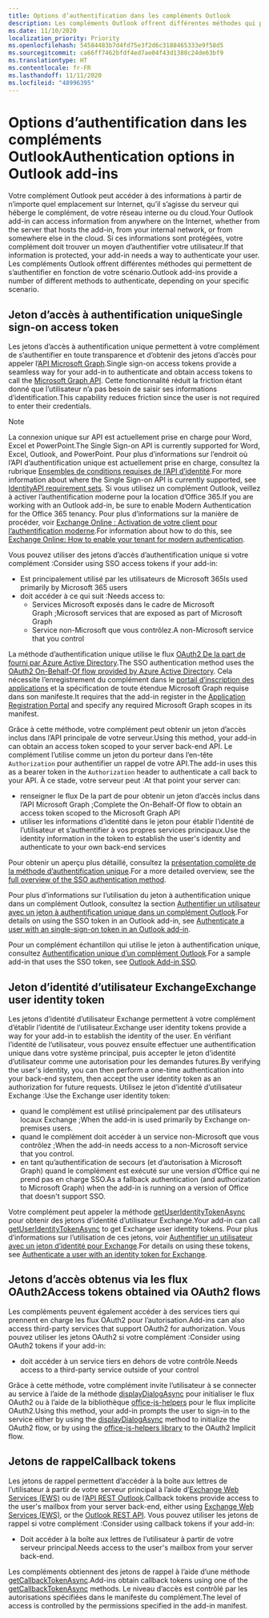 ```yaml
---
title: Options d’authentification dans les compléments Outlook
description: Les compléments Outlook offrent différentes méthodes qui permettent de s’authentifier en fonction de votre scénario.
ms.date: 11/10/2020
localization_priority: Priority
ms.openlocfilehash: 54584483b7d4fd75e3f2d6c3188465333e9f58d5
ms.sourcegitcommit: ca66ff7462bfdf4ed7ae04f43d1388c24de63bf9
ms.translationtype: HT
ms.contentlocale: fr-FR
ms.lasthandoff: 11/11/2020
ms.locfileid: "48996395"
---
```

# <a name="authentication-options-in-outlook-add-ins"></a><span data-ttu-id="9178e-103">Options d’authentification dans les compléments Outlook</span><span class="sxs-lookup"><span data-stu-id="9178e-103">Authentication options in Outlook add-ins</span></span>

<span data-ttu-id="9178e-104">Votre complément Outlook peut accéder à des informations à partir de n’importe quel emplacement sur Internet, qu’il s’agisse du serveur qui héberge le complément, de votre réseau interne ou du cloud.</span><span class="sxs-lookup"><span data-stu-id="9178e-104">Your Outlook add-in can access information from anywhere on the Internet, whether from the server that hosts the add-in, from your internal network, or from somewhere else in the cloud.</span></span> <span data-ttu-id="9178e-105">Si ces informations sont protégées, votre complément doit trouver un moyen d’authentifier votre utilisateur.</span><span class="sxs-lookup"><span data-stu-id="9178e-105">If that information is protected, your add-in needs a way to authenticate your user.</span></span> <span data-ttu-id="9178e-106">Les compléments Outlook offrent différentes méthodes qui permettent de s’authentifier en fonction de votre scénario.</span><span class="sxs-lookup"><span data-stu-id="9178e-106">Outlook add-ins provide a number of different methods to authenticate, depending on your specific scenario.</span></span>

## <a name="single-sign-on-access-token"></a><span data-ttu-id="9178e-107">Jeton d’accès à authentification unique</span><span class="sxs-lookup"><span data-stu-id="9178e-107">Single sign-on access token</span></span>

<span data-ttu-id="9178e-108">Les jetons d’accès à authentification unique permettent à votre complément de s’authentifier en toute transparence et d’obtenir des jetons d’accès pour appeler l’[API Microsoft Graph](/graph/overview).</span><span class="sxs-lookup"><span data-stu-id="9178e-108">Single sign-on access tokens provide a seamless way for your add-in to authenticate and obtain access tokens to call the [Microsoft Graph API](/graph/overview).</span></span> <span data-ttu-id="9178e-109">Cette fonctionnalité réduit la friction étant donné que l’utilisateur n’a pas besoin de saisir ses informations d’identification.</span><span class="sxs-lookup"><span data-stu-id="9178e-109">This capability reduces friction since the user is not required to enter their credentials.</span></span>

> [!NOTE]
> <span data-ttu-id="9178e-110">La connexion unique sur API est actuellement prise en charge pour Word, Excel et PowerPoint.</span><span class="sxs-lookup"><span data-stu-id="9178e-110">The Single Sign-on API is currently supported for Word, Excel, Outlook, and PowerPoint.</span></span> <span data-ttu-id="9178e-111">Pour plus d’informations sur l’endroit où l’API d’authentification unique est actuellement prise en charge, consultez la rubrique [Ensembles de conditions requises de l’API d’identité](../reference/requirement-sets/identity-api-requirement-sets.md).</span><span class="sxs-lookup"><span data-stu-id="9178e-111">For more information about where the Single Sign-on API is currently supported, see [IdentityAPI requirement sets](../reference/requirement-sets/identity-api-requirement-sets.md).</span></span>
> <span data-ttu-id="9178e-112">Si vous utilisez un complément Outlook, veillez à activer l’authentification moderne pour la location d’Office 365.</span><span class="sxs-lookup"><span data-stu-id="9178e-112">If you are working with an Outlook add-in, be sure to enable Modern Authentication for the Office 365 tenancy.</span></span> <span data-ttu-id="9178e-113">Pour plus d’informations sur la manière de procéder, voir [Exchange Online : Activation de votre client pour l’authentification moderne](https://social.technet.microsoft.com/wiki/contents/articles/32711.exchange-online-how-to-enable-your-tenant-for-modern-authentication.aspx).</span><span class="sxs-lookup"><span data-stu-id="9178e-113">For information about how to do this, see [Exchange Online: How to enable your tenant for modern authentication](https://social.technet.microsoft.com/wiki/contents/articles/32711.exchange-online-how-to-enable-your-tenant-for-modern-authentication.aspx).</span></span>

<span data-ttu-id="9178e-114">Vous pouvez utiliser des jetons d’accès d’authentification unique si votre complément :</span><span class="sxs-lookup"><span data-stu-id="9178e-114">Consider using SSO access tokens if your add-in:</span></span>

- <span data-ttu-id="9178e-115">Est principalement utilisé par les utilisateurs de Microsoft 365</span><span class="sxs-lookup"><span data-stu-id="9178e-115">Is used primarily by Microsoft 365 users</span></span>
- <span data-ttu-id="9178e-116">doit accéder à ce qui suit :</span><span class="sxs-lookup"><span data-stu-id="9178e-116">Needs access to:</span></span>
  - <span data-ttu-id="9178e-117">Services Microsoft exposés dans le cadre de Microsoft Graph ;</span><span class="sxs-lookup"><span data-stu-id="9178e-117">Microsoft services that are exposed as part of Microsoft Graph</span></span>
  - <span data-ttu-id="9178e-118">Service non-Microsoft que vous contrôlez.</span><span class="sxs-lookup"><span data-stu-id="9178e-118">A non-Microsoft service that you control</span></span>

<span data-ttu-id="9178e-119">La méthode d’authentification unique utilise le flux [OAuth2 De la part de fourni par Azure Active Directory](/azure/active-directory/develop/active-directory-v2-protocols-oauth-on-behalf-of).</span><span class="sxs-lookup"><span data-stu-id="9178e-119">The SSO authentication method uses the [OAuth2 On-Behalf-Of flow provided by Azure Active Directory](/azure/active-directory/develop/active-directory-v2-protocols-oauth-on-behalf-of).</span></span> <span data-ttu-id="9178e-120">Cela nécessite l’enregistrement du complément dans le [portail d’inscription des applications](https://apps.dev.microsoft.com/) et la spécification de toute étendue Microsoft Graph requise dans son manifeste.</span><span class="sxs-lookup"><span data-stu-id="9178e-120">It requires that the add-in register in the [Application Registration Portal](https://apps.dev.microsoft.com/) and specify any required Microsoft Graph scopes in its manifest.</span></span>

<span data-ttu-id="9178e-121">Grâce à cette méthode, votre complément peut obtenir un jeton d’accès inclus dans l’API principale de votre serveur.</span><span class="sxs-lookup"><span data-stu-id="9178e-121">Using this method, your add-in can obtain an access token scoped to your server back-end API.</span></span> <span data-ttu-id="9178e-122">Le complément l’utilise comme un jeton du porteur dans l’en-tête `Authorization` pour authentifier un rappel de votre API.</span><span class="sxs-lookup"><span data-stu-id="9178e-122">The add-in uses this as a bearer token in the `Authorization` header to authenticate a call back to your API.</span></span> <span data-ttu-id="9178e-123">À ce stade, votre serveur peut :</span><span class="sxs-lookup"><span data-stu-id="9178e-123">At that point your server can:</span></span>

- <span data-ttu-id="9178e-124">renseigner le flux De la part de pour obtenir un jeton d’accès inclus dans l’API Microsoft Graph ;</span><span class="sxs-lookup"><span data-stu-id="9178e-124">Complete the On-Behalf-Of flow to obtain an access token scoped to the Microsoft Graph API</span></span>
- <span data-ttu-id="9178e-125">utiliser les informations d’identité dans le jeton pour établir l’identité de l’utilisateur et s’authentifier à vos propres services principaux.</span><span class="sxs-lookup"><span data-stu-id="9178e-125">Use the identity information in the token to establish the user's identity and authenticate to your own back-end services</span></span>

<span data-ttu-id="9178e-126">Pour obtenir un aperçu plus détaillé, consultez la [présentation complète de la méthode d’authentification unique](../develop/sso-in-office-add-ins.md).</span><span class="sxs-lookup"><span data-stu-id="9178e-126">For a more detailed overview, see the [full overview of the SSO authentication method](../develop/sso-in-office-add-ins.md).</span></span>

<span data-ttu-id="9178e-127">Pour plus d’informations sur l’utilisation du jeton à authentification unique dans un complément Outlook, consultez la section [Authentifier un utilisateur avec un jeton à authentification unique dans un complément Outlook](authenticate-a-user-with-an-sso-token.md).</span><span class="sxs-lookup"><span data-stu-id="9178e-127">For details on using the SSO token in an Outlook add-in, see [Authenticate a user with an single-sign-on token in an Outlook add-in](authenticate-a-user-with-an-sso-token.md).</span></span>

<span data-ttu-id="9178e-128">Pour un complément échantillon qui utilise le jeton à authentification unique, consultez [Authentification unique d’un complément Outlook](https://github.com/OfficeDev/Outlook-Add-in-SSO).</span><span class="sxs-lookup"><span data-stu-id="9178e-128">For a sample add-in that uses the SSO token, see [Outlook Add-in SSO](https://github.com/OfficeDev/Outlook-Add-in-SSO).</span></span>

## <a name="exchange-user-identity-token"></a><span data-ttu-id="9178e-129">Jeton d’identité d’utilisateur Exchange</span><span class="sxs-lookup"><span data-stu-id="9178e-129">Exchange user identity token</span></span>

<span data-ttu-id="9178e-130">Les jetons d’identité d’utilisateur Exchange permettent à votre complément d’établir l’identité de l’utilisateur.</span><span class="sxs-lookup"><span data-stu-id="9178e-130">Exchange user identity tokens provide a way for your add-in to establish the identity of the user.</span></span> <span data-ttu-id="9178e-131">En vérifiant l’identité de l’utilisateur, vous pouvez ensuite effectuer une authentification unique dans votre système principal, puis accepter le jeton d’identité d’utilisateur comme une autorisation pour les demandes futures.</span><span class="sxs-lookup"><span data-stu-id="9178e-131">By verifying the user's identity, you can then perform a one-time authentication into your back-end system, then accept the user identity token as an authorization for future requests.</span></span> <span data-ttu-id="9178e-132">Utilisez le jeton d’identité d’utilisateur Exchange :</span><span class="sxs-lookup"><span data-stu-id="9178e-132">Use the Exchange user identity token:</span></span>

- <span data-ttu-id="9178e-133">quand le complément est utilisé principalement par des utilisateurs locaux Exchange ;</span><span class="sxs-lookup"><span data-stu-id="9178e-133">When the add-in is used primarily by Exchange on-premises users.</span></span>
- <span data-ttu-id="9178e-134">quand le complément doit accéder à un service non-Microsoft que vous contrôlez ;</span><span class="sxs-lookup"><span data-stu-id="9178e-134">When the add-in needs access to a non-Microsoft service that you control.</span></span>
- <span data-ttu-id="9178e-135">en tant qu’authentification de secours (et d’autorisation à Microsoft Graph) quand le complément est exécuté sur une version d’Office qui ne prend pas en charge SSO.</span><span class="sxs-lookup"><span data-stu-id="9178e-135">As a fallback authentication (and authorization to Microsoft Graph) when the add-in is running on a version of Office that doesn't support SSO.</span></span>

<span data-ttu-id="9178e-136">Votre complément peut appeler la méthode [getUserIdentityTokenAsync](/javascript/api/outlook/office.mailbox#getuseridentitytokenasync-callback--usercontext-) pour obtenir des jetons d’identité d’utilisateur Exchange.</span><span class="sxs-lookup"><span data-stu-id="9178e-136">Your add-in can call [getUserIdentityTokenAsync](/javascript/api/outlook/office.mailbox#getuseridentitytokenasync-callback--usercontext-) to get Exchange user identity tokens.</span></span> <span data-ttu-id="9178e-137">Pour plus d’informations sur l’utilisation de ces jetons, voir [Authentifier un utilisateur avec un jeton d’identité pour Exchange](authenticate-a-user-with-an-identity-token.md).</span><span class="sxs-lookup"><span data-stu-id="9178e-137">For details on using these tokens, see [Authenticate a user with an identity token for Exchange](authenticate-a-user-with-an-identity-token.md).</span></span>

## <a name="access-tokens-obtained-via-oauth2-flows"></a><span data-ttu-id="9178e-138">Jetons d’accès obtenus via les flux OAuth2</span><span class="sxs-lookup"><span data-stu-id="9178e-138">Access tokens obtained via OAuth2 flows</span></span>

<span data-ttu-id="9178e-139">Les compléments peuvent également accéder à des services tiers qui prennent en charge les flux OAuth2 pour l’autorisation.</span><span class="sxs-lookup"><span data-stu-id="9178e-139">Add-ins can also access third-party services that support OAuth2 for authorization.</span></span> <span data-ttu-id="9178e-140">Vous pouvez utiliser les jetons OAuth2 si votre complément :</span><span class="sxs-lookup"><span data-stu-id="9178e-140">Consider using OAuth2 tokens if your add-in:</span></span>

- <span data-ttu-id="9178e-141">doit accéder à un service tiers en dehors de votre contrôle.</span><span class="sxs-lookup"><span data-stu-id="9178e-141">Needs access to a third-party service outside of your control</span></span>

<span data-ttu-id="9178e-142">Grâce à cette méthode, votre complément invite l’utilisateur à se connecter au service à l’aide de la méthode [displayDialogAsync](/javascript/api/office/office.ui#displaydialogasync-startaddress--options--callback-) pour initialiser le flux OAuth2 ou à l’aide de la bibliothèque [office-js-helpers](https://github.com/OfficeDev/office-js-helpers) pour le flux implicite OAuth2.</span><span class="sxs-lookup"><span data-stu-id="9178e-142">Using this method, your add-in prompts the user to sign-in to the service either by using the [displayDialogAsync](/javascript/api/office/office.ui#displaydialogasync-startaddress--options--callback-) method to initialize the OAuth2 flow, or by using the [office-js-helpers library](https://github.com/OfficeDev/office-js-helpers) to the OAuth2 Implicit flow.</span></span>

## <a name="callback-tokens"></a><span data-ttu-id="9178e-143">Jetons de rappel</span><span class="sxs-lookup"><span data-stu-id="9178e-143">Callback tokens</span></span>

<span data-ttu-id="9178e-144">Les jetons de rappel permettent d’accéder à la boîte aux lettres de l’utilisateur à partir de votre serveur principal à l’aide d’[Exchange Web Services (EWS)](/exchange/client-developer/exchange-web-services/explore-the-ews-managed-api-ews-and-web-services-in-exchange) ou de l’[API REST Outlook](/previous-versions/office/office-365-api/api/version-2.0/use-outlook-rest-api).</span><span class="sxs-lookup"><span data-stu-id="9178e-144">Callback tokens provide access to the user's mailbox from your server back-end, either using [Exchange Web Services (EWS)](/exchange/client-developer/exchange-web-services/explore-the-ews-managed-api-ews-and-web-services-in-exchange), or the [Outlook REST API](/previous-versions/office/office-365-api/api/version-2.0/use-outlook-rest-api).</span></span> <span data-ttu-id="9178e-145">Vous pouvez utiliser les jetons de rappel si votre complément :</span><span class="sxs-lookup"><span data-stu-id="9178e-145">Consider using callback tokens if your add-in:</span></span>

- <span data-ttu-id="9178e-146">Doit accéder à la boîte aux lettres de l’utilisateur à partir de votre serveur principal.</span><span class="sxs-lookup"><span data-stu-id="9178e-146">Needs access to the user's mailbox from your server back-end.</span></span>

<span data-ttu-id="9178e-147">Les compléments obtiennent des jetons de rappel à l’aide d’une méthode [getCallbackTokenAsync](../reference/objectmodel/preview-requirement-set/office.context.mailbox.md#methods).</span><span class="sxs-lookup"><span data-stu-id="9178e-147">Add-ins obtain callback tokens using one of the [getCallbackTokenAsync](../reference/objectmodel/preview-requirement-set/office.context.mailbox.md#methods) methods.</span></span> <span data-ttu-id="9178e-148">Le niveau d’accès est contrôlé par les autorisations spécifiées dans le manifeste du complément.</span><span class="sxs-lookup"><span data-stu-id="9178e-148">The level of access is controlled by the permissions specified in the add-in manifest.</span></span>
